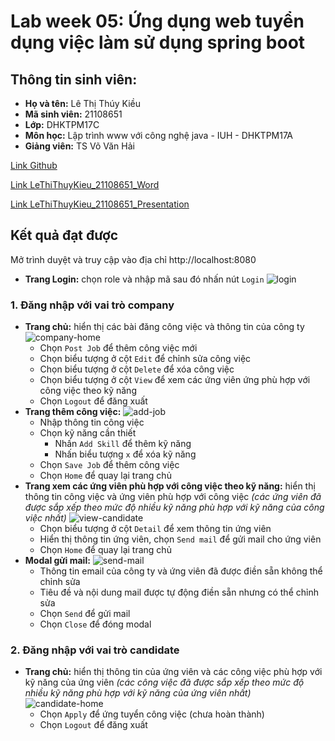 # Lab week 05: Ứng dụng web tuyển dụng việc làm sử dụng spring boot

## Thông tin sinh viên:

- **Họ và tên:** Lê Thị Thúy Kiều
- **Mã sinh viên:** 21108651
- **Lớp:** DHKTPM17C
- **Môn học:** Lập trình www với công nghệ java - IUH - DHKTPM17A
- **Giảng viên:** TS Võ Văn Hải

[Link Github](https://github.com/Tika13lee/Lab05_www)

[Link LeThiThuyKieu_21108651_Word](https://docs.google.com/document/d/1f7qCbTjiAhO3QwVGwuSJX3YV2_OhLdyzQzibuuI0A9U/edit?tab=t.0#heading=h.tzuotsfng98s)

[Link LeThiThuyKieu_21108651_Presentation](https://docs.google.com/presentation/d/1nLwmVl23pHvJAAuHOfyDP6OUnHQQeclFu1WOWfyCHfY/edit#slide=id.g324078bbf10_0_1303)

## Kết quả đạt được

Mở trình duyệt và truy cập vào địa chỉ http://localhost:8080

- **Trang Login:** chọn role và nhập mã sau đó nhấn nút `Login`
  ![login](https://i.ibb.co/8PZ78rM/login.png)

### 1. Đăng nhập với vai trò company

- **Trang chủ:** hiển thị các bài đăng công việc và thông tin của công ty
  ![company-home](https://i.ibb.co/VDLbCtH/company-home.png)
    - Chọn `Post Job` để thêm công việc mới
    - Chọn biểu tượng ở cột `Edit` để chỉnh sửa công việc
    - Chọn biểu tượng ở cột `Delete` để xóa công việc
    - Chọn biểu tượng ở cột `View` để xem các ứng viên ứng phù hợp với công việc theo kỹ năng
    - Chọn `Logout` để đăng xuất
- **Trang thêm công việc:**
  ![add-job](https://i.ibb.co/L1QmMS5/add-job.png)
    - Nhập thông tin công việc
    - Chọn kỹ năng cần thiết
        - Nhấn `Add Skill` để thêm kỹ năng
        - Nhấn biểu tượng `x` để xóa kỹ năng
    - Chọn `Save Job` để thêm công việc
    - Chọn `Home` để quay lại trang chủ
- **Trang xem các ứng viên phù hợp với công việc theo kỹ năng:** hiển thị thông tin công việc và ứng viên phù hợp với
  công việc
  *(các ứng viên đã được sắp xếp theo mức độ nhiều kỹ năng phù hợp với kỹ năng của công việc nhất)*
  ![view-candidate](https://i.ibb.co/2nG355Y/view-candidates.png)
    - Chọn biểu tượng ở cột `Detail` để xem thông tin ứng viên
    - Hiển thị thông tin ứng viên, chọn `Send mail` để gửi mail cho ứng viên
    - Chọn `Home` để quay lại trang chủ
- **Modal gửi mail:**
  ![send-mail](https://i.ibb.co/dQbThbV/send-mail.png)
    - Thông tin email của công ty và ứng viên đã được điền sẵn không thể chỉnh sửa
    - Tiêu đề và nội dung mail được tự động điền sẵn nhưng có thể chỉnh sửa
    - Chọn `Send` để gửi mail
    - Chọn `Close` để đóng modal

### 2. Đăng nhập với vai trò candidate

- **Trang chủ:** hiển thị thông tin của ứng viên và các công việc phù hợp với kỹ năng của ứng viên
    *(các công việc đã được sắp xếp theo mức độ nhiều kỹ năng phù hợp với kỹ năng của ứng viên nhất)*
  ![candidate-home](https://i.ibb.co/MRnRzTQ/candidate.png)
    - Chọn `Apply` để ứng tuyển công việc (chưa hoàn thành)
    - Chọn `Logout` để đăng xuất
